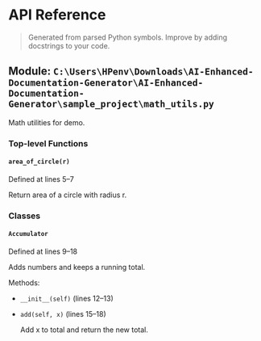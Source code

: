 # API Reference

> Generated from parsed Python symbols. Improve by adding docstrings to your code.


## Module: `C:\Users\HPenv\Downloads\AI-Enhanced-Documentation-Generator\AI-Enhanced-Documentation-Generator\sample_project\math_utils.py`

Math utilities for demo.


### Top-level Functions

#### `area_of_circle(r)`  
Defined at lines 5–7

Return area of a circle with radius r.


### Classes

#### `Accumulator`  
Defined at lines 9–18

Adds numbers and keeps a running total.


Methods:

- `__init__(self)`  (lines 12–13)
- `add(self, x)`  (lines 15–18)
  
  Add x to total and return the new total.
